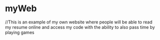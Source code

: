 # myWeb

//This is an example of my own website where people will be able to read my resume online and access my code with the ability to also pass time by playing games

